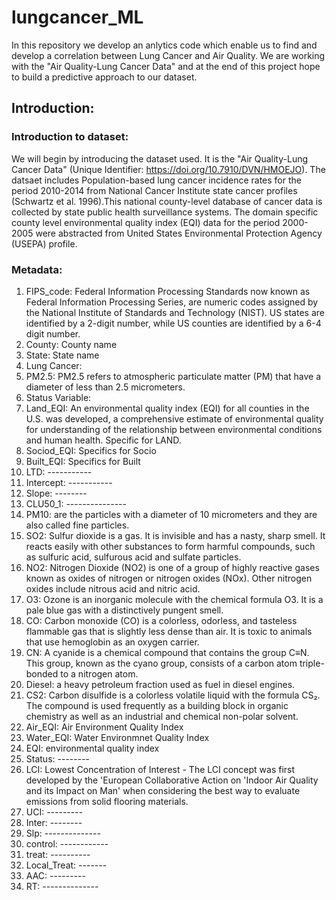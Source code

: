# lungcancer_ML
In this repository we develop an anlytics code which enable us to find and develop a correlation between Lung Cancer and Air Quality. We are working with the "Air Quality-Lung Cancer Data" and at the end of this project hope to build a predictive approach to our dataset.

## Introduction:
### Introduction to dataset:
We will begin by introducing the dataset used. It is the "Air Quality-Lung Cancer Data" (Unique Identifier: https://doi.org/10.7910/DVN/HMOEJO). The datsaet includes Population-based lung cancer incidence rates for the period 2010-2014 from National Cancer Institute state cancer profiles (Schwartz et al. 1996).This national county-level database of cancer data is collected by state public health surveillance systems. The domain specific county level environmental quality index (EQI) data for the period 2000-2005 were abstracted from United States Environmental Protection Agency (USEPA) profile.

### Metadata:
1. FIPS_code: Federal Information Processing Standards now known as Federal Information Processing Series, are numeric codes assigned by the National Institute of Standards and Technology (NIST). US states are identified by a 2-digit number, while US counties are identified by a 6-4 digit number.
2. County: County name
3. State: State name
4. Lung Cancer: 
5. PM2.5: PM2.5 refers to atmospheric particulate matter (PM) that have a diameter of less than 2.5 micrometers.
6. Status Variable: 
7. Land_EQI: An environmental quality index (EQI) for all counties in the U.S. was developed, a comprehensive estimate of environmental quality for understanding of the relationship between environmental conditions and human health. Specific for LAND.
8. Sociod_EQI: Specifics for Socio
9. Built_EQI: Specifics for Built
10. LTD:   -----------
11. Intercept:   -----------
12. Slope:   --------
13. CLU50_1:   ---------------
14. PM10: are the particles with a diameter of 10 micrometers and they are also called fine particles.
15. SO2: Sulfur dioxide is a gas. It is invisible and has a nasty, sharp smell. It reacts easily with other substances to form harmful compounds, such as sulfuric acid, sulfurous acid and sulfate particles.
16. NO2: Nitrogen Dioxide (NO2) is one of a group of highly reactive gases known as oxides of nitrogen or nitrogen oxides (NOx). Other nitrogen oxides include nitrous acid and nitric acid.
17. O3: Ozone is an inorganic molecule with the chemical formula O3. It is a pale blue gas with a distinctively pungent smell. 
18. CO: Carbon monoxide (CO) is a colorless, odorless, and tasteless flammable gas that is slightly less dense than air. It is toxic to animals that use hemoglobin as an oxygen carrier.
19. CN: A cyanide is a chemical compound that contains the group C≡N. This group, known as the cyano group, consists of a carbon atom triple-bonded to a nitrogen atom.
20. Diesel: a heavy petroleum fraction used as fuel in diesel engines. 
21. CS2: Carbon disulfide is a colorless volatile liquid with the formula CS₂. The compound is used frequently as a building block in organic chemistry as well as an industrial and chemical non-polar solvent.
22. Air_EQI: Air Environment Quality Index
23. Water_EQI: Water Environmnet Quality Index
24. EQI: environmental quality index
25. Status: --------
26. LCI: Lowest Concentration of Interest - The LCI concept was first developed by the 'European Collaborative Action on 'Indoor Air Quality and its Impact on Man' when considering the best way to evaluate emissions from solid flooring materials.
27. UCI: ---------
28. Inter: --------
29. Slp: --------------
30. control: ------------
31. treat: ----------
32. Local_Treat: -------
33. AAC: ---------
34. RT: --------------
